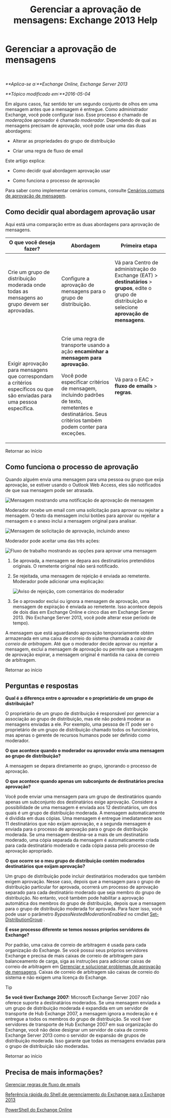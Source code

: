 ﻿---
title: 'Gerenciar a aprovação de mensagens: Exchange 2013 Help'
TOCTitle: Gerenciar a aprovação de mensagens
ms:assetid: 43a89f71-8002-4cb0-b3c8-1c2b2597f227
ms:mtpsurl: https://technet.microsoft.com/pt-br/library/Dd297936(v=EXCHG.150)
ms:contentKeyID: 50485471
ms.date: 05/22/2018
mtps_version: v=EXCHG.150
ms.translationtype: MT
---

# Gerenciar a aprovação de mensagens

 

_**Aplica-se a:**Exchange Online, Exchange Server 2013_

_**Tópico modificado em:**2016-05-04_

Em alguns casos, faz sentido ter um segundo conjunto de olhos em uma mensagem antes que a mensagem é entregue. Como administrador Exchange, você pode configurar isso. Esse processo é chamado de *moderação*e aprovador é chamado *moderador*. Dependendo de qual as mensagens precisam de aprovação, você pode usar uma das duas abordagens:

  - Alterar as propriedades do grupo de distribuição

  - Criar uma regra de fluxo de email

Este artigo explica:

  - Como decidir qual abordagem aprovação usar

  - Como funciona o processo de aprovação

Para saber como implementar cenários comuns, consulte [Cenários comuns de aprovação de mensagem](common-message-approval-scenarios-exchange-2013-help.md).

## Como decidir qual abordagem aprovação usar

Aqui está uma comparação entre as duas abordagens para aprovação de mensagens.


<table>
<colgroup>
<col style="width: 33%" />
<col style="width: 33%" />
<col style="width: 33%" />
</colgroup>
<thead>
<tr class="header">
<th>O que você deseja fazer?</th>
<th>Abordagem</th>
<th>Primeira etapa</th>
</tr>
</thead>
<tbody>
<tr class="odd">
<td><p>Crie um grupo de distribuição moderada onde todas as mensagens ao grupo devem ser aprovadas.</p></td>
<td><p>Configure a aprovação de mensagens para o grupo de distribuição.</p></td>
<td><p>Vá para Centro de administração do Exchange (EAT) &gt; <strong>destinatários</strong> &gt; <strong>grupos</strong>, edite o grupo de distribuição e selecione <strong>aprovação de mensagens</strong>.</p></td>
</tr>
<tr class="even">
<td><p>Exigir aprovação para mensagens que correspondam a critérios específicos ou que são enviadas para uma pessoa específica.</p></td>
<td><p>Crie uma regra de transporte usando a ação <strong>encaminhar a mensagem para aprovação</strong>.</p>
<p>Você pode especificar critérios de mensagem, incluindo padrões de texto, remetentes e destinatários. Seus critérios também podem conter para exceções.</p></td>
<td><p>Vá para o EAC &gt; <strong>fluxo de emails</strong> &gt; <strong>regras</strong>.</p></td>
</tr>
</tbody>
</table>


Retornar ao início

## Como funciona o processo de aprovação

Quando alguém envia uma mensagem para uma pessoa ou grupo que exija aprovação, se estiver usando o Outlook Web Access, eles são notificados de que sua mensagem pode ser atrasada.

![Mensagem mostrando uma notificação de aprovação de mensagem](images/Dd297936.80e2e5f1-0a1e-4c37-9076-794581155405(EXCHG.150).png "Mensagem mostrando uma notificação de aprovação de mensagem")

Moderador recebe um email com uma solicitação para aprovar ou rejeitar a mensagem. O texto da mensagem inclui botões para aprovar ou rejeitar a mensagem e o anexo inclui a mensagem original para analisar.

![Mensagem de solicitação de aprovação, incluindo anexo](images/Dd297936.bf517f5a-b10e-40df-a48a-403b395b5962(EXCHG.150).png "Mensagem de solicitação de aprovação, incluindo anexo")

Moderador pode aceitar uma das três ações:

![Fluxo de trabalho mostrando as opções para aprovar uma mensagem](images/Dd297936.dc7a6ca9-c67d-487a-8713-4d628e07f4b3(EXCHG.150).png "Fluxo de trabalho mostrando as opções para aprovar uma mensagem")

1.  Se aprovada, a mensagem se depara aos destinatários pretendidos originais. O remetente original não será notificado.

2.  Se rejeitada, uma mensagem de rejeição é enviada ao remetente. Moderador pode adicionar uma explicação:
    
    ![Aviso de rejeição, com comentários do moderador](images/Dd297936.a663d36a-c67d-4155-b8f6-4b5dc8e105d9(EXCHG.150).png "Aviso de rejeição, com comentários do moderador")  

3.  Se o aprovador exclui ou ignora a mensagem de aprovação, uma mensagem de expiração é enviada ao remetente. Isso acontece depois de dois dias em Exchange Online e cinco dias em Exchange Server 2013. (No Exchange Server 2013, você pode alterar esse período de tempo).

A mensagem que está aguardando aprovação temporariamente obtém armazenada em uma caixa de correio do sistema chamada a *caixa de correio de arbitragem*. Até que o moderador decide aprovar ou rejeitar a mensagem, exclui a mensagem de aprovação ou permite que a mensagem de aprovação expirar, a mensagem original é mantida na caixa de correio de arbitragem.

Retornar ao início

## Perguntas e respostas

**Qual é a diferença entre o aprovador e o proprietário de um grupo de distribuição?**

O proprietário de um grupo de distribuição é responsável por gerenciar a associação ao grupo de distribuição, mas ele não poderá moderar as mensagens enviadas a ele. Por exemplo, uma pessoa de IT pode ser o proprietário de um grupo de distribuição chamado todos os funcionários, mas apenas o gerente de recursos humanos pode ser definido como moderador.

**O que acontece quando o moderador ou aprovador envia uma mensagem ao grupo de distribuição?**

A mensagem se depara diretamente ao grupo, ignorando o processo de aprovação.

**O que acontece quando apenas um subconjunto de destinatários precisa aprovação?**

Você pode enviar uma mensagem para um grupo de destinatários quando apenas um subconjunto dos destinatários exige aprovação. Considere a possibilidade de uma mensagem é enviada aos 12 destinatários, um dos quais é um grupo de distribuição moderada. A mensagem automaticamente é dividida em duas cópias. Uma mensagem é entregue imediatamente aos 11 destinatários que não exijam aprovação, e a segunda mensagem é enviada para o processo de aprovação para o grupo de distribuição moderada. Se uma mensagem destina-se a mais de um destinatário moderado, uma cópia separada da mensagem é automaticamente criada para cada destinatário moderado e cada cópia passa pelo processo de aprovação apropriado.

**O que ocorre se o meu grupo de distribuição contém moderados destinatários que exijam aprovação?**

Um grupo de distribuição pode incluir destinatários moderados que também exigem aprovação. Nesse caso, depois que a mensagem para o grupo de distribuição particular for aprovada, ocorrerá um processo de aprovação separado para cada destinatário moderado que seja membro do grupo de distribuição. No entanto, você também pode habilitar a aprovação automática dos membros do grupo de distribuição, depois que a mensagem para o grupo de distribuição moderada for aprovada. Para fazer isso, você pode usar o parâmetro *BypassNestedModerationEnabled* no cmdlet [Set-DistributionGroup](https://technet.microsoft.com/pt-br/library/bb124955\(v=exchg.150\)) .

**É esse processo diferente se temos nossos próprios servidores do Exchange?**

Por padrão, uma caixa de correio de arbitragem é usada para cada organização do Exchange. Se você possui seus próprios servidores Exchange e precisa de mais caixas de correio de arbitragem para balanceamento de carga, siga as instruções para adicionar caixas de correio de arbitragem em [Gerenciar e solucionar problemas de aprovação de mensagens](manage-and-troubleshoot-message-approval-exchange-2013-help.md). Caixas de correio de arbitragem são caixas de correio do sistema e não exigem uma licença do Exchange.


> [!TIP]
> <STRONG>Se você tiver Exchange 2007:</STRONG> Microsoft Exchange Server 2007 não oferece suporte a destinatários moderados. Se uma mensagem enviada a um grupo de distribuição moderada é expandida em um servidor de transporte de Hub Exchange 2007, a mensagem ignora a moderação e é entregue a todos os membros do grupo de distribuição. Se você tiver servidores de transporte de Hub Exchange 2007 em sua organização do Exchange, você não deixe designar um servidor de caixa de correio Exchange Server 2013 como o servidor de expansão de grupos de distribuição moderada. Isso garante que todas as mensagens enviadas para o grupo de distribuição são moderadas.



Retornar ao início

## Precisa de mais informações?

[Gerenciar regras de fluxo de emails](manage-mail-flow-rules-exchange-2013-help.md)

[Referência rápida do Shell de gerenciamento do Exchange para o Exchange 2013](exchange-management-shell-quick-reference-for-exchange-2013-exchange-2013-help.md)

[PowerShell do Exchange Online](https://technet.microsoft.com/pt-br/library/jj200677\(v=exchg.150\))

